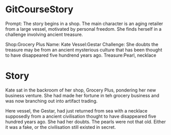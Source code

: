# GitCourseStory

Prompt: The story begins in a shop. The main character is an aging retailer from a large vessel, motivated by personal freedom. She finds herself in a challenge involving ancient treasure.

Shop:Grocery Plus
Name: Kate
Vessel:Gestar
Challenge: She doubts the treasure may be from an ancient mysterious culture that has been thought to have disappeared five hundrend years ago.
Treasure:Pearl, necklace

# Story

Kate sat in the backroom of her shop, Grocery Plus, pondering her new business venture. She had made her fortune in teh grocery business and was now branching out into artifact trading.

Here vessel, the Gestar, had just returned from sea with a necklace supposedly from a ancient civilisation thought to have disappeared five hundred years ago. She had her doubts. The pearls were not that old. Either it was a fake, or the civilisation still existed in secret.
